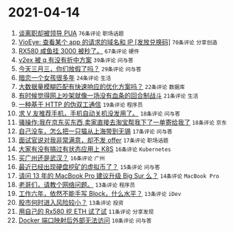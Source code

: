 # 2021-04-14

1. [谈离职却被领导 PUA](https://www.v2ex.com/t/770492) `76条评论` `职场话题`
1. [VioEye: 查看某个 app 的请求的域名和 IP [发放兑换码]](https://www.v2ex.com/t/770502) `70条评论` `分享创造`
1. [RX580 咸鱼挂 3000 被秒了。](https://www.v2ex.com/t/770488) `67条评论` `硬件`
1. [v2ex 被 q 有没有折中方案](https://www.v2ex.com/t/770571) `39条评论` `问与答`
1. [今天三月三，你们放假了吗？](https://www.v2ex.com/t/770481) `29条评论` `问与答`
1. [暗恋一个女孩很多年](https://www.v2ex.com/t/770478) `24条评论` `生活`
1. [大数据量模糊匹配有快速响应的优化方案吗？](https://www.v2ex.com/t/770500) `22条评论` `数据库`
1. [有时候觉得网上吵架就像一场没有血条的回合制战斗](https://www.v2ex.com/t/770553) `21条评论` `生活`
1. [一种基于 HTTP 的伪双工通信](https://www.v2ex.com/t/770572) `19条评论` `程序员`
1. [求 V 友推荐手机，手机自动关机没发用了。](https://www.v2ex.com/t/770551) `18条评论` `问与答`
1. [骚操作:我在京东买东西,卖家直接去淘宝帮我下了一单寄给我了](https://www.v2ex.com/t/770532) `18条评论` `京东`
1. [自己没车，怎么把一只猫从上海带到无锡](https://www.v2ex.com/t/770608) `17条评论` `问与答`
1. [面试官说对我非常满意，却不发 offer](https://www.v2ex.com/t/770567) `17条评论` `职场话题`
1. [大家有没有搞过有状态应用上 K8S](https://www.v2ex.com/t/770562) `16条评论` `Kubernetes`
1. [买广州还是武汉？](https://www.v2ex.com/t/770523) `16条评论` `广州`
1. [最近已经出现硬盘挖矿的虚拟币了？](https://www.v2ex.com/t/770543) `15条评论` `问与答`
1. [请问 13 年的 MacBook Pro 建议升级 Big Sur 么？](https://www.v2ex.com/t/770494) `14条评论` `MacBook Pro`
1. [老哥们，请教个网络问题。](https://www.v2ex.com/t/770549) `13条评论` `程序员`
1. [工作六年，依然不能手写 Block，什么水平？](https://www.v2ex.com/t/770541) `13条评论` `iDev`
1. [股市何时进入风险较小？](https://www.v2ex.com/t/770497) `13条评论` `投资`
1. [用自己的 Rx580 挖 ETH 试了试](https://www.v2ex.com/t/770580) `11条评论` `分享发现`
1. [Docker 端口映射后外部无法访问](https://www.v2ex.com/t/770560) `10条评论` `问与答`
